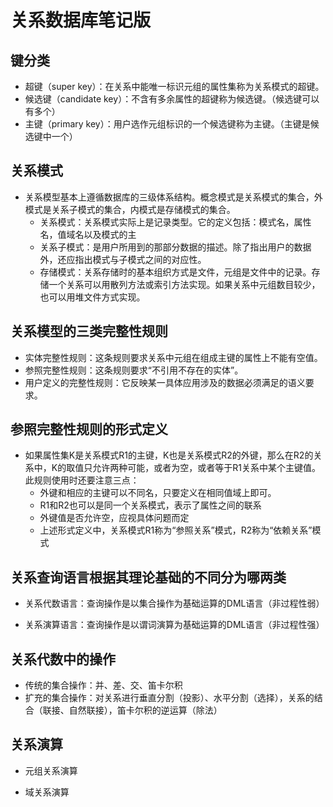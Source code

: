 # 关系数据库笔记版



## 键分类

* 超键（super key）：在关系中能唯一标识元组的属性集称为关系模式的超键。
* 候选键（candidate key）：不含有多余属性的超键称为候选键。（候选键可以有多个）
* 主键（primary key）：用户选作元组标识的一个候选键称为主键。（主键是候选键中一个）

## 关系模式

* 关系模型基本上遵循数据库的三级体系结构。概念模式是关系模式的集合，外模式是关系子模式的集合，内模式是存储模式的集合。
  * 关系模式：关系模式实际上是记录类型。它的定义包括：模式名，属性名，值域名以及模式的主
  * 关系子模式：是用户所用到的那部分数据的描述。除了指出用户的数据外，还应指出模式与子模式之间的对应性。
  * 存储模式：关系存储时的基本组织方式是文件，元组是文件中的记录。存储一个关系可以用散列方法或索引方法实现。如果关系中元组数目较少，也可以用堆文件方式实现。

## 关系模型的三类完整性规则

* 实体完整性规则：这条规则要求关系中元组在组成主键的属性上不能有空值。
* 参照完整性规则：这条规则要求“不引用不存在的实体”。
* 用户定义的完整性规则：它反映某一具体应用涉及的数据必须满足的语义要求。

## 参照完整性规则的形式定义

* 如果属性集K是关系模式R1的主键，K也是关系模式R2的外键，那么在R2的关系中，K的取值只允许两种可能，或者为空，或者等于R1关系中某个主键值。此规则使用时还要注意三点：
  * 外键和相应的主键可以不同名，只要定义在相同值域上即可。
  * R1和R2也可以是同一个关系模式，表示了属性之间的联系
  * 外键值是否允许空，应视具体问题而定
  * 上述形式定义中，关系模式R1称为“参照关系”模式，R2称为“依赖关系”模式

## 关系查询语言根据其理论基础的不同分为哪两类

* 关系代数语言：查询操作是以集合操作为基础运算的DML语言（非过程性弱）

* 关系演算语言：查询操作是以谓词演算为基础运算的DML语言（非过程性强）

## 关系代数中的操作

* 传统的集合操作：并、差、交、笛卡尔积
* 扩充的集合操作：对关系进行垂直分割（投影）、水平分割（选择），关系的结合（联接、自然联接），笛卡尔积的逆运算（除法）

## 关系演算

* 元组关系演算

* 域关系演算

  

